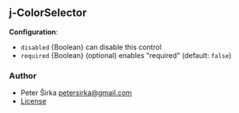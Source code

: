 ## j-ColorSelector

__Configuration__:

- `disabled` {Boolean} can disable this control
- `required` {Boolean} (optional) enables "required" (default: `false`)

### Author

- Peter Širka <petersirka@gmail.com>
- [License](https://www.totaljs.com/licenses/)
